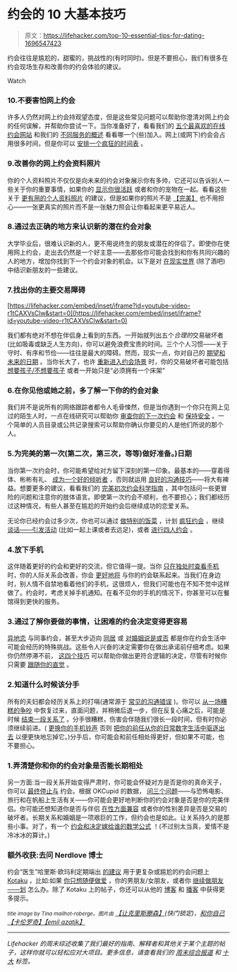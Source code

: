 # 约会的 10 大基本技巧

> 原文：<https://lifehacker.com/top-10-essential-tips-for-dating-1696547423>

约会往往是尴尬的，甜蜜的，挑战性的(有时同时)。但是不要担心，我们有很多在约会现场生存和改善你的约会体验的建议。

Watch

### 10.不要害怕网上约会

许多人仍然对网上约会持观望态度，但是这些常见问题可以帮助你澄清对网上约会的任何误解，并帮助你尝试一下。当你准备好了，看看我们的 [五个最喜欢的在线约会网站](http://lifehacker.com/five-best-online-dating-sites-1594072317) 和我们的 [不同服务的概述](http://lifehacker.com/which-online-dating-service-is-right-for-me-1506628817) 看看哪一个(些)加入。网上(或网下)约会会占用很多时间，但是你可以 [安排一个疯狂的时间表](http://lifehacker.com/how-to-make-time-for-online-dating-when-youre-crazy-bu-1446081029) 。

### 9.改善你的网上约会资料照片

你的个人资料照片不仅仅是向未来的约会对象展示你有多帅，它还可以告诉别人一些关于你的重要事情，如果你的 [显示你很活跃](https://lifehacker.com/use-interesting-active-photos-instead-of-head-shots-fo-1557828103) 或者和你的宠物在一起。看看这些关于 [更有用的个人资料照片](http://lifehacker.com/meet-more-people-with-better-online-dating-profile-pict-1570368128) 的建议，但是如果你的照片不是 [【完美】](http://lifehacker.com/the-mathematical-reason-you-shouldnt-use-perfect-online-1691787261) 也不用担心——一张更真实的照片而不是一张魅力照会让你看起来更平易近人。

### 8.通过去正确的地方来认识新的潜在约会对象

大学毕业后，很难认识新的人，更不用说终生的朋友或潜在的伴侣了。即使你在使用网上约会，走出去仍然是一个好主意——去那些你可能会找到和你有共同兴趣的人的地方，增加你找到下一个约会对象的机会。以下是对 [在现实世界](http://lifehacker.com/the-best-places-to-meet-new-people-1512814587) (除了酒吧)中结识新朋友的一些建议。

### 7.找出你的主要交易障碍

 [https://lifehacker.com/embed/inset/iframe?id=youtube-video-r1tCAXVsClw&start=0](https://lifehacker.com/embed/inset/iframe?id=youtube-video-r1tCAXVsClw&start=0) 

我们都有绝对不想在伴侣身上看到的东西。一开始就列出五个*合理的*交易破坏者 (比如吸毒或缺乏人生方向)，你可以避免浪费宝贵的时间。三个个人习惯——关于守时、有序和节俭——往往是最大的障碍。然而，现实一点，你对自己的 [期望和未来的日期](http://lifehacker.com/increase-your-dating-success-with-statistics-5859109) 。当你长大了，也许 [重新进入约会场景](http://lifehacker.com/what-ive-learned-returning-to-the-dating-pool-in-my-30s-1693706528) 时，你的交易破坏者可能包括 [想要孩子/不想要孩子](http://lifehacker.com/to-have-kids-or-not-to-have-kids-your-best-arguments-1610462521) 或者一开始只是“必须拥有一个床架”

### 6.在你见他或她之前，多了解一下你的约会对象

我们并不是说所有的网络跟踪者都令人毛骨悚然，但是当你遇到一个你只在网上见过的陌生人时，一点在线研究可以帮助你 [审查你的下一次约会](https://lifehacker.com/how-to-use-the-internet-to-investigate-your-next-date-5845900) 和 [保持安全](http://lifehacker.com/how-to-stay-safe-when-meeting-someone-from-the-internet-1040400781) 。一个简单的人员目录或公共记录搜索可以帮助你确认你要见的人是他们所说的那个人。

### 5.为完美的第一次(第二次，第三次，等等)做好准备。)日期

当你第一次约会时，你可能希望给对方留下深刻的第一印象。最基本的——穿着得体、彬彬有礼、 [成为一个好的倾听者](http://lifehacker.com/become-a-better-listener-by-following-these-five-rules-1610893969) ，否则就运用 [良好的沟通技巧](http://lifehacker.com/top-10-ways-to-improve-your-communication-skills-1590488550)——将大有裨益。想要更多的建议，看看我们的 [完美初次约会科学指南](http://lifehacker.com/a-scientific-guide-to-the-perfect-first-date-1443210946) ，其中包括问一些更冒险的问题和注意你的肢体语言。即使第一次约会不顺利，也不要担心；我们都经历过这种情况，有些人甚至在尴尬的开始约会后继续成功的恋爱关系。

无论你已经约会过多少次，你也可以通过 [做特别的饭菜](http://lifehacker.com/whats-your-go-to-date-recipe-1693393554) ，计划 [疯狂约会](https://lifehacker.com/how-to-keep-planning-kickass-date-nights-in-a-long-term-1695478453) ，继续 [谈话——引发活动](http://lifehacker.com/plan-your-date-around-a-conversation-sparking-activity-1679678758) (比如一起上课或者去远足)，或者 [进行四人约会](http://lifehacker.com/double-dates-may-be-more-effective-in-rekindling-romanc-1521405211) 。

### 4.放下手机

这伴随着更好的约会和更好的交流，但它值得一提。当你 [只在独处时查看手机](http://lifehacker.com/improve-relationships-by-checking-your-phone-only-while-1690941431) 时，你的人际关系会改善，你会 [更好地将](https://lifehacker.com/how-can-i-stop-using-my-phone-all-the-time-and-actually-5898612) 与你的约会联系起来。当我们在身边时，别人情不自禁地看着他们的手机，这很烦人，但我们可能也在不知不觉中这样做了。约会时，考虑关掉手机通知。在看不见你的手机的情况下，你甚至可以在餐馆得到更快的服务。

### 3.通过了解你要做的事情，让困难的约会决定变得更容易

[异地恋](http://lifehacker.com/how-do-i-navigate-dating-a-coworker-1497162289) 与同事约会，甚至大步迈向 [同居](http://lifehacker.com/how-can-i-ease-the-transition-when-my-significant-other-511391705) 或 [对婚姻说是或否](http://hackerspace.lifehacker.com/6-questions-you-need-to-ask-before-saying-yes-to-marria-1636254825#_ga=1.69626387.206091599.1428504443) 都是你在约会生活中可能会经历的特殊挑战。这些令人兴奋的决定需要你在做出承诺前仔细考虑。如果你仍然停滞不前， [这四个技巧](http://lifehacker.com/four-tricks-to-help-you-make-any-difficult-decision-987762341) 可以帮助你做出更符合逻辑的决定，尽管有时候你只需要 [跟随你的直觉](http://lifehacker.com/your-head-or-your-gut-how-to-know-which-to-trust-and-w-5917030) 。

### 2.知道什么时候该分手

所有的夫妇都会经历关系上的打嗝(通常源于 [常见的沟通错误](https://lifehacker.com/five-communication-mistakes-almost-every-couple-makes-1535461741) )。你可以 [从一场糟糕的争吵](http://lifehacker.com/how-to-get-your-relationship-back-on-track-after-a-terr-1689055561) 中恢复过来，直面问题，并稍微后退一步，但在反复心痛之后，可能是时候 [结束一段关系了](http://lifehacker.com/how-to-know-when-to-call-it-quits-in-your-relationship-1660237226) 。分手很糟糕，伤害会伴随我们很长一段时间，但有时你必须继续前进。( [更换你的手机铃声](http://lifehacker.com/change-your-ringtone-to-get-over-a-breakup-faster-1529725492) 否则 [把你的前任从你的日常数字生活中驱逐出去](http://lifehacker.com/how-to-banish-your-ex-from-your-digital-life-5830264) 以便更快地忘掉它。)分手后，你可能会和前任相处得更好，但如果不可能，也不要担心。

### 1.弄清楚你和你的约会对象是否能长期相处

另一方面:当一段关系开始变得严肃时，你可能会怀疑对方是否是你的真命天子，你可以 [最终停止与](https://lifehacker.com/how-you-know-when-youre-ready-to-settle-down-with-someo-1691167376) 约会。根据 OKCupid 的数据， [问三个问题](http://lifehacker.com/these-three-questions-tell-you-if-your-relationship-is-1543213637)——与恐怖电影、旅行和在帆船上生活有关——你可能会更好地判断你的约会对象是否是你的完美伴侣。你可能还想知道你是否与伴侣 [在性方面兼容](http://afterhours.lifehacker.com/how-do-you-know-if-you-re-sexually-compatible-with-your-1595493776#_ga=1.104639747.206091599.1428504443) 或者你的性别差异是否是交易的破坏者。长期关系和婚姻是一项艰巨的工作，但约会也是如此。让关系持久的是那些小事。对了，有一个 [约会和决定嫁给谁的数学公式](http://lifehacker.com/the-mathematical-formula-for-making-hard-decisions-lik-1592070749) ！(不过别太当真，爱情不是冷冰冰的算计。)

### 额外收获:去问 Nerdlove 博士

约会“医生”哈里斯·欧玛利定期端出 [的建议](http://lifehacker.com/ask-an-expert-leveling-up-your-dating-game-with-dr-ne-1654018947) 用于更复杂或尴尬的约会问题上 [Kotaku](http://kotaku.com/tag/ask-dr-nerdlove#_ga=1.6431281.202791740.1416022234) ，比如:如果 [你只想随便做爱](http://kotaku.com/ask-dr-nerdlove-i-just-want-casual-sex-1686823892) ，你的男朋友/女朋友，或者你 [继续做朋友——划](http://kotaku.com/ask-dr-nerdlove-why-do-i-keep-getting-friend-zoned-1652893232) 怎么办。除了 Kotaku 上的帖子，你还可以从他的 [博客](http://www.doctornerdlove.com/) 和 [播客](http://www.doctornerdlove.com/category/podcast/) 中获得更多提示。

*<small>title image by Tina mailhot-roberge。图片由</small>* [*【让克里斯滕森】*](http://www.shutterstock.com/gallery-78491p1.html)*(快门锁定)，*[*和你自己*](https://www.flickr.com/photos/yourdon/6930725572/in/photolist-6qWb18-6HKCex-5c57BW-9RsWwJ-nvfEGL-5FVE8U-7CuzyH-9FGUJr-7DPrdp-9RJDzQ-5zUDBi-byrMfu-bFw9FR-7YrqGF-9RJzro-9RJBFm-9RFKct-bZQfVC-oQmZRF-9RFHsV-civYAA-7ztVjs-ksstPa-bKcYYV-ejGwUB-8y9KLg-7VNLC5-7VKwde-7VKw9n-kUUmDn-o2HC4R-9KWQFB-8vPmH3-e9UXMt-agK6Lz-5462DL-4HY5uV-qkL7Rz-nhHJ5g-6rsmKG-7P8hLS-o4NTUe-BH9ES-czGRJ1-5Be8Bt-7P8gT3-4jcYAi-9aE4vj-65BkpA-8PjoJ2) [*【卡伦罗奇】*](http://www.shutterstock.com/pic.mhtml?id=194400326&src=id)*[*【emil azatik】*](http://www.shutterstock.com/pic.mhtml?id=256862668&src=id)*

* * *

*Lifehacker 的周末综述收集了我们最好的指南、解释者和其他关于某个主题的帖子，这样你就可以轻松应对大项目。更多信息，请查看我们的 [*周末综合报道*](http://lifehacker.com/tag/weekend-roundup) *和* [*十大*](http://lifehacker.com/tag/lifehacker-top-10) *标签。**